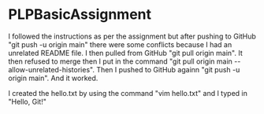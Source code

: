 # PLPBasicAssignment

I followed the instructions as per the assignment but after pushing to GitHub "git push -u origin main" there were some conflicts because I had an unrelated README file. I then pulled from GitHub "git pull origin main". It then refused to merge then I put in the command "git pull origin main --allow-unrelated-histories". Then I pushed to GitHub againn "git push -u origin main". And it worked.

I created the hello.txt by using the command "vim hello.txt" and I typed in "Hello, Git!"
